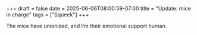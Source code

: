 +++ 
draft = false
date = 2025-06-06T08:00:59-07:00
title = "Update: mice in charge"
tags = ["Squeek"]
+++

The mice have unionized, and I’m their emotional support human.
